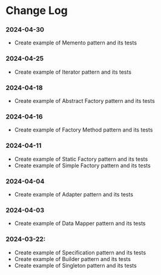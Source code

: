 # Change Log

### 2024-04-30
- Create example of Memento pattern and its tests

### 2024-04-25
- Create example of Iterator pattern and its tests

### 2024-04-18
- Create example of Abstract Factory pattern and its tests

### 2024-04-16
- Create example of Factory Method pattern and its tests

### 2024-04-11
- Create example of Static Factory pattern and its tests
- Create example of Simple Factory pattern and its tests

### 2024-04-04
- Create example of Adapter pattern and its tests

### 2024-04-03
- Create example of Data Mapper pattern and its tests

### 2024-03-22:
- Create example of Specification pattern and its tests
- Create example of Builder pattern and its tests
- Create example of Singleton pattern and its tests
